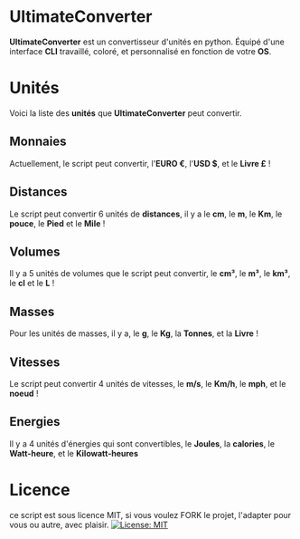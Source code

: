 # UltimateConverter

**UltimateConverter** est un convertisseur d'unités en python. Équipé d'une interface **CLI** travaillé, coloré, et personnalisé en fonction de votre **OS**.


# Unités

Voici la liste des **unités** que **UltimateConverter** peut convertir.

## Monnaies

Actuellement, le script peut convertir, l'**EURO €**, l'**USD $**, et le **Livre £** !

## Distances

Le script peut convertir 6 unités de **distances**, il y a le **cm**, le **m**, le **Km**, le **pouce**, le **Pied** et le **Mile** !

## Volumes
Il y a 5 unités de volumes que le script peut convertir, le **cm³**, le **m³**, le **km³**, le **cl** et le **L** !

## Masses
Pour les unités de masses, il y a, le **g**, le **Kg**, la **Tonnes**, et la **Livre** !

## Vitesses
Le script peut convertir 4 unités de vitesses, le **m/s**, le **Km/h**, le **mph**, et le **noeud** !

## Energies
Il y a 4 unités d'énergies qui sont convertibles, le **Joules**, la **calories**, le **Watt-heure**, et le **Kilowatt-heures**


# Licence
ce script est sous licence MIT, si vous voulez FORK le projet, l'adapter pour vous ou autre, avec plaisir.
[![License: MIT](https://img.shields.io/badge/License-MIT-yellow.svg)](https://opensource.org/licenses/MIT)
